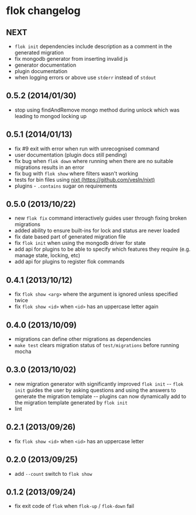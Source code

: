 flok changelog
==============

NEXT
------------------

 - `flok init` dependencies include description as a comment in the generated migration
 - fix mongodb generator from inserting invalid js
 - generator documentation
 - plugin documentation
 - when logging errors or above use `stderr` instead of `stdout`

0.5.2 (2014/01/30)
------------------

- stop using findAndRemove mongo method during unlock which was leading to mongod locking up

0.5.1 (2014/01/13)
------------------

 - fix #9 exit with error when run with unrecognised command
 - user documentation (plugin docs still pending)
 - fix bug when `flok down` where running when there are no suitable migrations results in an error
 - fix bug with `flok show` where filters wasn't working
 - tests for bin files using [nixt (https://github.com/vesln/nixt)](https://github.com/vesln/nixt)
 - plugins - `.contains` sugar on requirements

0.5.0 (2013/10/22)
------------------

 - new `flok fix` command interactively guides user through fixing broken migrations 
 - added ability to ensure built-ins for lock and status are never loaded
 - fix date based part of generated migration file
 - fix `flok init` when using the mongodb driver for state
 - add api for plugins to be able to specify which features they require (e.g. manage state, locking, etc)
 - add api for plugins to register flok commands

0.4.1 (2013/10/12)
------------------

 - fix `flok show <arg>` where the argument is ignored unless specified twice
 - fix `flok show <id>` when `<id>` has an uppercase letter again

0.4.0 (2013/10/09)
------------------

 - migrations can define other migrations as dependencies
 - `make test` clears migration status of `test/migrations` before running mocha 

0.3.0 (2013/10/02)
------------------

 - new migration generator with significantly improved `flok init`
 -- `flok init` guides the user by asking questions and using the answers to generate the migration template
 -- plugins can now dynamically add to the migration template generated by `flok init`
 - lint

0.2.1 (2013/09/26)
------------------

 - fix `flok show <id>` when `<id>` has an uppercase letter

0.2.0 (2013/09/25)
------------------

 - add `--count` switch to `flok show`

0.1.2 (2013/09/24)
-------------------

 - fix exit code of `flok` when `flok-up` / `flok-down` fail
